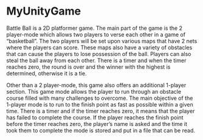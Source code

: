 # MyUnityGame
Battle Ball is a 2D platformer game. The main part of the game is the 2 player-mode which allows two players to verse each other in a game of “basketball”. The two players will be set upon various maps that have 2 nets where the players can score. These maps also have a variety of obstacles that can cause the players to lose possession of the ball. Players can also steal the ball away from each other. There is a timer and when the timer reaches zero, the round is over and the winner with the highest is determined, otherwise it is a tie.

Other than a 2 player-mode, this game also offers an additional  1-player section. This game mode allows the player to run through an obstacle course filled with many challenges to overcome. The main objective of the 1-player mode is to run to the finish point as fast as possible within a given time. There is a timer and if the timer reaches zero, it means that the player has failed to complete the course. If the player reaches the finish point before the timer reaches zero, the player’s name is asked and the time it took them to complete the mode is stored and put in a file that can be read.

